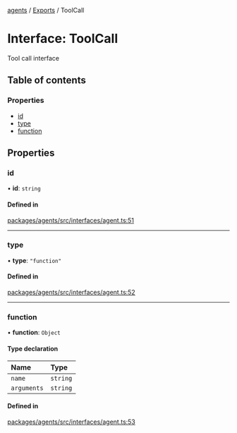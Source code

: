 <!-- 
 ⚠️  AUTO-GENERATED FILE - DO NOT EDIT MANUALLY
 This file is automatically generated by scripts/docs-generator.js
 To make changes, edit the source TypeScript files or update the generator script
-->

[agents](../../) / [Exports](../modules) / ToolCall

# Interface: ToolCall

Tool call interface

## Table of contents

### Properties

- [id](ToolCall#id)
- [type](ToolCall#type)
- [function](ToolCall#function)

## Properties

### id

• **id**: `string`

#### Defined in

[packages/agents/src/interfaces/agent.ts:51](https://github.com/woojubb/robota/blob/411e4a15f65b96ceeb9a966ecfd26b5a6b3b568b/packages/agents/src/interfaces/agent.ts#L51)

___

### type

• **type**: ``"function"``

#### Defined in

[packages/agents/src/interfaces/agent.ts:52](https://github.com/woojubb/robota/blob/411e4a15f65b96ceeb9a966ecfd26b5a6b3b568b/packages/agents/src/interfaces/agent.ts#L52)

___

### function

• **function**: `Object`

#### Type declaration

| Name | Type |
| :------ | :------ |
| `name` | `string` |
| `arguments` | `string` |

#### Defined in

[packages/agents/src/interfaces/agent.ts:53](https://github.com/woojubb/robota/blob/411e4a15f65b96ceeb9a966ecfd26b5a6b3b568b/packages/agents/src/interfaces/agent.ts#L53)
